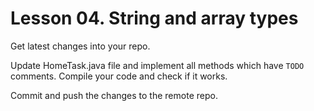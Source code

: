 # Lesson 04. String and array types

Get latest changes into your repo.

Update HomeTask.java file and implement all methods which have `TODO` comments.
Compile your code and check if it works.

Commit and push the changes to the remote repo.
